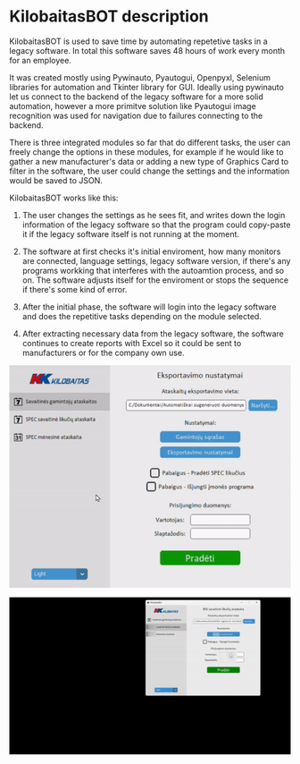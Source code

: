 # KilobaitasBOT description

KilobaitasBOT is used to save time by automating repetetive tasks in a legacy software. In total this software saves 48 hours of work every month for an employee.

It was created mostly using Pywinauto, Pyautogui, Openpyxl, Selenium libraries for automation and Tkinter library for GUI. Ideally using pywinauto let us connect to the backend of the legacy software for a more solid automation, however a more primitve solution like Pyautogui image recognition was used for navigation due to failures connecting to the backend. 

There is three integrated modules so far that do different tasks, the user can freely change the options in these modules, for example if he would like to gather a new manufacturer's data or adding a new type of Graphics Card to filter in the software, the user could change the settings and the information would be saved to JSON.

KilobaitasBOT works like this:

1. The user changes the settings as he sees fit, and writes down the login information of the legacy software so that the program could copy-paste it if the legacy software itself is not running at the moment.

2. The software at first checks it's initial enviroment, how many monitors are connected, language settings, legacy software version, if there's any programs workking that interferes with the autoamtion process, and so on. The software adjusts itself for the enviroment or stops the sequence if there's some kind of error.

3. After the initial phase, the software will login into the legacy software and does the repetitive tasks depending on the module selected.

4. After extracting necessary data from the legacy software, the software continues to create reports with Excel so it could be sent to manufacturers or for the company own use.

![GUI-1](gif/KilobaitasBot-1.gif)

![GUI-2](gif/KilobaitasBot-2.gif)



